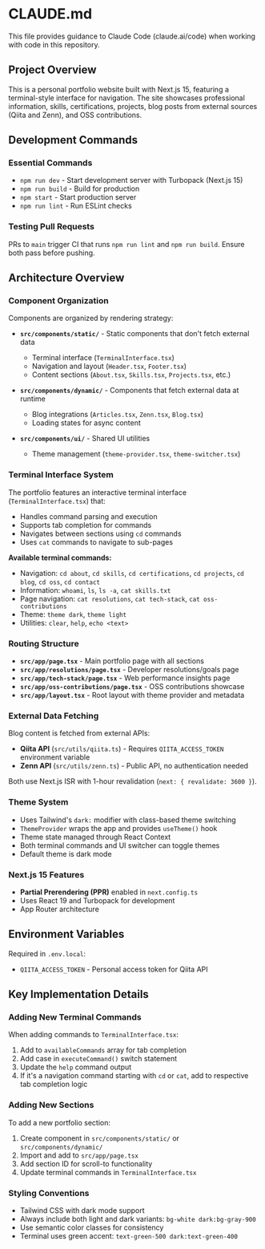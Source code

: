 # CLAUDE.md

This file provides guidance to Claude Code (claude.ai/code) when working with code in this repository.

## Project Overview

This is a personal portfolio website built with Next.js 15, featuring a terminal-style interface for navigation. The site showcases professional information, skills, certifications, projects, blog posts from external sources (Qiita and Zenn), and OSS contributions.

## Development Commands

### Essential Commands
- `npm run dev` - Start development server with Turbopack (Next.js 15)
- `npm run build` - Build for production
- `npm start` - Start production server
- `npm run lint` - Run ESLint checks

### Testing Pull Requests
PRs to `main` trigger CI that runs `npm run lint` and `npm run build`. Ensure both pass before pushing.

## Architecture Overview

### Component Organization
Components are organized by rendering strategy:

- **`src/components/static/`** - Static components that don't fetch external data
  - Terminal interface (`TerminalInterface.tsx`)
  - Navigation and layout (`Header.tsx`, `Footer.tsx`)
  - Content sections (`About.tsx`, `Skills.tsx`, `Projects.tsx`, etc.)

- **`src/components/dynamic/`** - Components that fetch external data at runtime
  - Blog integrations (`Articles.tsx`, `Zenn.tsx`, `Blog.tsx`)
  - Loading states for async content

- **`src/components/ui/`** - Shared UI utilities
  - Theme management (`theme-provider.tsx`, `theme-switcher.tsx`)

### Terminal Interface System
The portfolio features an interactive terminal interface (`TerminalInterface.tsx`) that:
- Handles command parsing and execution
- Supports tab completion for commands
- Navigates between sections using `cd` commands
- Uses `cat` commands to navigate to sub-pages

**Available terminal commands:**
- Navigation: `cd about`, `cd skills`, `cd certifications`, `cd projects`, `cd blog`, `cd oss`, `cd contact`
- Information: `whoami`, `ls`, `ls -a`, `cat skills.txt`
- Page navigation: `cat resolutions`, `cat tech-stack`, `cat oss-contributions`
- Theme: `theme dark`, `theme light`
- Utilities: `clear`, `help`, `echo <text>`

### Routing Structure
- **`src/app/page.tsx`** - Main portfolio page with all sections
- **`src/app/resolutions/page.tsx`** - Developer resolutions/goals page
- **`src/app/tech-stack/page.tsx`** - Web performance insights page
- **`src/app/oss-contributions/page.tsx`** - OSS contributions showcase
- **`src/app/layout.tsx`** - Root layout with theme provider and metadata

### External Data Fetching
Blog content is fetched from external APIs:
- **Qiita API** (`src/utils/qiita.ts`) - Requires `QIITA_ACCESS_TOKEN` environment variable
- **Zenn API** (`src/utils/zenn.ts`) - Public API, no authentication needed

Both use Next.js ISR with 1-hour revalidation (`next: { revalidate: 3600 }`).

### Theme System
- Uses Tailwind's `dark:` modifier with class-based theme switching
- `ThemeProvider` wraps the app and provides `useTheme()` hook
- Theme state managed through React Context
- Both terminal commands and UI switcher can toggle themes
- Default theme is dark mode

### Next.js 15 Features
- **Partial Prerendering (PPR)** enabled in `next.config.ts`
- Uses React 19 and Turbopack for development
- App Router architecture

## Environment Variables

Required in `.env.local`:
- `QIITA_ACCESS_TOKEN` - Personal access token for Qiita API

## Key Implementation Details

### Adding New Terminal Commands
When adding commands to `TerminalInterface.tsx`:
1. Add to `availableCommands` array for tab completion
2. Add case in `executeCommand()` switch statement
3. Update the `help` command output
4. If it's a navigation command starting with `cd` or `cat`, add to respective tab completion logic

### Adding New Sections
To add a new portfolio section:
1. Create component in `src/components/static/` or `src/components/dynamic/`
2. Import and add to `src/app/page.tsx`
3. Add section ID for scroll-to functionality
4. Update terminal commands in `TerminalInterface.tsx`

### Styling Conventions
- Tailwind CSS with dark mode support
- Always include both light and dark variants: `bg-white dark:bg-gray-900`
- Use semantic color classes for consistency
- Terminal uses green accent: `text-green-500 dark:text-green-400`
